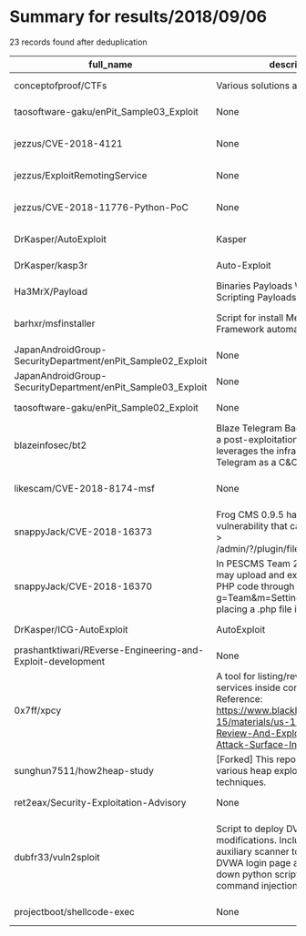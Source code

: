 
# Summary for results/2018/09/06
    
23 records found after deduplication

| full_name | description | html_url | matched_list | matched_count | pushed_at | size | stargazers_count | language | forks_count | vul_ids |
|-------------------------------------------------------------|--------------------------------------------------------------------------------------------------------------------------------------------------------------------------------------------------------------|--------------------------------------------------------------------------------|----------------------------------------------------------------------------|-----------------|---------------------------|--------|--------------------|------------|---------------|--------------------|
| conceptofproof/CTFs | Various solutions and sploits | https://github.com/conceptofproof/CTFs | ['sploit'] | 1 | 2018-09-06 04:23:27+00:00 | 3132 | 5 | Python | 1 | [] |
| taosoftware-gaku/enPit_Sample03_Exploit | None | https://github.com/taosoftware-gaku/enPit_Sample03_Exploit | ['exploit'] | 1 | 2018-09-06 06:18:52+00:00 | 125 | 0 | Java | 0 | [] |
| jezzus/CVE-2018-4121 | None | https://github.com/jezzus/CVE-2018-4121 | ['cve-2'] | 1 | 2018-09-06 23:55:52+00:00 | 8 | 0 | JavaScript | 0 | ['CVE-2018-4121'] |
| jezzus/ExploitRemotingService | None | https://github.com/jezzus/ExploitRemotingService | ['exploit'] | 1 | 2018-09-06 23:55:22+00:00 | 37 | 0 | C# | 0 | [] |
| jezzus/CVE-2018-11776-Python-PoC | None | https://github.com/jezzus/CVE-2018-11776-Python-PoC | ['cve poc', 'cve-2'] | 2 | 2018-09-06 23:49:20+00:00 | 0 | 0 | | 0 | ['CVE-2018-11776'] |
| DrKasper/AutoExploit | Kasper | https://github.com/DrKasper/AutoExploit | ['exploit'] | 1 | 2018-09-06 22:23:38+00:00 | 0 | 0 | | 0 | [] |
| DrKasper/kasp3r | Auto-Exploit | https://github.com/DrKasper/kasp3r | ['exploit'] | 1 | 2018-09-06 18:06:17+00:00 | 1 | 0 | | 0 | [] |
| Ha3MrX/Payload | Binaries Payloads Web Payloads Scripting Payloads Shellcode | https://github.com/Ha3MrX/Payload | ['shellcode'] | 1 | 2018-09-06 14:49:38+00:00 | 10 | 15 | Shell | 4 | [] |
| barhxr/msfinstaller | Script for install Metasploit Framework automaticlly | https://github.com/barhxr/msfinstaller | ['metasploit module OR payload'] | 1 | 2018-09-06 11:06:10+00:00 | 16 | 0 | | 0 | [] |
| JapanAndroidGroup-SecurityDepartment/enPit_Sample02_Exploit | None | https://github.com/JapanAndroidGroup-SecurityDepartment/enPit_Sample02_Exploit | ['exploit'] | 1 | 2018-09-06 09:55:35+00:00 | 176 | 0 | Java | 0 | [] |
| JapanAndroidGroup-SecurityDepartment/enPit_Sample03_Exploit | None | https://github.com/JapanAndroidGroup-SecurityDepartment/enPit_Sample03_Exploit | ['exploit'] | 1 | 2018-09-06 10:05:44+00:00 | 175 | 0 | Java | 0 | [] |
| taosoftware-gaku/enPit_Sample02_Exploit | None | https://github.com/taosoftware-gaku/enPit_Sample02_Exploit | ['exploit'] | 1 | 2018-09-06 05:35:25+00:00 | 126 | 0 | Java | 0 | [] |
| blazeinfosec/bt2 | Blaze Telegram Backdoor Toolkit is a post-exploitation tool that leverages the infrastructure of Telegram as a C&C | https://github.com/blazeinfosec/bt2 | ['exploit'] | 1 | 2018-09-06 12:58:12+00:00 | 542 | 181 | Python | 56 | [] |
| likescam/CVE-2018-8174-msf | None | https://github.com/likescam/CVE-2018-8174-msf | ['cve-2'] | 1 | 2018-09-06 04:03:36+00:00 | 12 | 0 | Ruby | 0 | ['CVE-2018-8174'] |
| snappyJack/CVE-2018-16373 | Frog CMS 0.9.5 has an Upload > vulnerability that can create files via > /admin/?/plugin/file_manager/save | https://github.com/snappyJack/CVE-2018-16373 | ['cve-2'] | 1 | 2018-09-06 02:01:32+00:00 | 0 | 0 | | 0 | ['CVE-2018-16373'] |
| snappyJack/CVE-2018-16370 | In PESCMS Team 2.2.1, attackers may upload and execute arbitrary PHP code through /Public/?g=Team&m=Setting&a=upgrade by placing a .php file in a ZIP archive. | https://github.com/snappyJack/CVE-2018-16370 | ['cve-2'] | 1 | 2018-09-06 02:02:54+00:00 | 1 | 0 | | 0 | ['CVE-2018-16370'] |
| DrKasper/ICG-AutoExploit | AutoExploit | https://github.com/DrKasper/ICG-AutoExploit | ['exploit'] | 1 | 2018-09-06 22:05:53+00:00 | 2057 | 1 | | 1 | [] |
| prashantktiwari/REverse-Engineering-and-Exploit-development | None | https://github.com/prashantktiwari/REverse-Engineering-and-Exploit-development | ['exploit'] | 1 | 2018-09-06 20:29:01+00:00 | 3570 | 0 | C | 1 | [] |
| 0x7ff/xpcy | A tool for listing/reversing XPC services inside container sandbox. Reference: https://www.blackhat.com/docs/us-15/materials/us-15-Wang-Review-And-Exploit-Neglected-Attack-Surface-In-iOS-8.pdf | https://github.com/0x7ff/xpcy | ['exploit'] | 1 | 2018-09-06 17:26:51+00:00 | 22 | 17 | C | 5 | [] |
| sunghun7511/how2heap-study | [Forked] This repo is for learning various heap exploitation techniques. | https://github.com/sunghun7511/how2heap-study | ['exploit'] | 1 | 2018-09-06 16:06:19+00:00 | 188 | 6 | C | 2 | [] |
| ret2eax/Security-Exploitation-Advisory | None | https://github.com/ret2eax/Security-Exploitation-Advisory | ['exploit'] | 1 | 2018-09-06 02:12:54+00:00 | 7 | 0 | Python | 0 | [] |
| dubfr33/vuln2sploit | Script to deploy DVWA with slight modifications. Includes a metasploit auxiliary scanner to brute-force the DVWA login page and a stripped down python script to exploit the command injection vuln in DVWA. | https://github.com/dubfr33/vuln2sploit | ['command injection', 'exploit', 'metasploit module OR payload', 'sploit'] | 4 | 2018-09-06 16:46:14+00:00 | 4157 | 2 | Ruby | 2 | [] |
| projectboot/shellcode-exec | None | https://github.com/projectboot/shellcode-exec | ['shellcode'] | 1 | 2018-09-06 14:25:48+00:00 | 2 | 0 | Python | 0 | [] |
